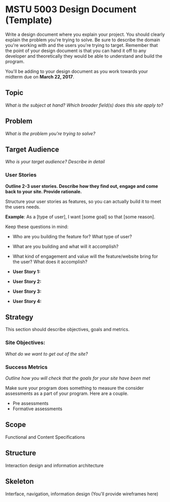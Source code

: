 # MSTU 5003 Design Document (Template)

Write a design document where you explain your project. You should clearly explain the problem you're trying to solve. Be sure to describe the domain you're working with and the users you're trying to target. Remember that the point of your design document is that you can hand it off to any developer and theoretically they would be able to understand and build the program.

You'll be adding to your design document as you work towards your midterm due on **March 22, 2017**.

## Topic
*What is the subject at hand?*
*Which broader field(s) does this site apply to?*

## Problem
*What is the problem you're trying to solve?*

## Target Audience
*Who is your target audience? Describe in detail*

### User Stories
**Outline 2-3 user stories. Describe how they find out, engage and come back to your site. Provide rationale.**

Structure your user stories as features, so you can actually build it to meet the users needs.

**Example**: As a [type of user], I want [some goal] so that [some reason].

Keep these questions in mind:
- Who are you building the feature for? What type of user?
- What are you building and what will it accomplish?
- What kind of engagement and value will the feature/website bring for the user? What does it accomplish?

- **User Story 1:**
- **User Story 2:**
- **User Story 3:**
- **User Story 4:**


## Strategy

This section should describe objectives, goals and metrics.

### Site Objectives:
*What do we want to get out of the site?*

### Success Metrics
*Outline how you will check that the goals for your site have been met*

Make sure your program does something to measure the consider assessments as a part of your program. Here are a couple.

* Pre assessments
* Formative assessments


## Scope
Functional and Content Specifications

## Structure
Interaction design and information architecture

## Skeleton
Interface, navigation, information design
(You'll provide wireframes here)
